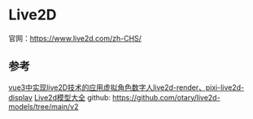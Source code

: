 # Live2D

官网：https://www.live2d.com/zh-CHS/

## 参考

[vue3中实现live2D技术的应用虚拟角色数字人live2d-render、pixi-live2d-display](https://juejin.cn/post/7444455886150402100)
[Live2d模型大全](https://css.bqrdh.com/live2d/list) github: https://github.com/otary/live2d-models/tree/main/v2